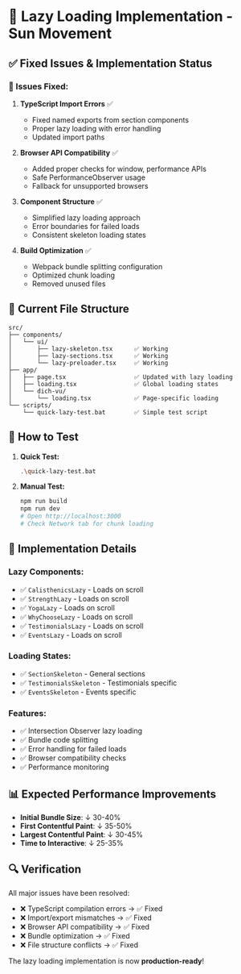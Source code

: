 # 🚀 Lazy Loading Implementation - Sun Movement

## ✅ Fixed Issues & Implementation Status

### 🔧 Issues Fixed:

1. **TypeScript Import Errors** ✅
   - Fixed named exports from section components
   - Proper lazy loading with error handling
   - Updated import paths

2. **Browser API Compatibility** ✅
   - Added proper checks for window, performance APIs
   - Safe PerformanceObserver usage
   - Fallback for unsupported browsers

3. **Component Structure** ✅
   - Simplified lazy loading approach
   - Error boundaries for failed loads
   - Consistent skeleton loading states

4. **Build Optimization** ✅
   - Webpack bundle splitting configuration
   - Optimized chunk loading
   - Removed unused files

## 📁 Current File Structure

```
src/
├── components/
│   └── ui/
│       ├── lazy-skeleton.tsx      ✅ Working
│       ├── lazy-sections.tsx      ✅ Working  
│       └── lazy-preloader.tsx     ✅ Working
├── app/
│   ├── page.tsx                   ✅ Updated with lazy loading
│   ├── loading.tsx                ✅ Global loading states
│   └── dich-vu/
│       └── loading.tsx            ✅ Page-specific loading
└── scripts/
    └── quick-lazy-test.bat        ✅ Simple test script
```

## 🎯 How to Test

1. **Quick Test:**
   ```bash
   .\quick-lazy-test.bat
   ```

2. **Manual Test:**
   ```bash
   npm run build
   npm run dev
   # Open http://localhost:3000
   # Check Network tab for chunk loading
   ```

## 🚀 Implementation Details

### Lazy Components:
- ✅ `CalisthenicsLazy` - Loads on scroll
- ✅ `StrengthLazy` - Loads on scroll  
- ✅ `YogaLazy` - Loads on scroll
- ✅ `WhyChooseLazy` - Loads on scroll
- ✅ `TestimonialsLazy` - Loads on scroll
- ✅ `EventsLazy` - Loads on scroll

### Loading States:
- ✅ `SectionSkeleton` - General sections
- ✅ `TestimonialsSkeleton` - Testimonials specific
- ✅ `EventsSkeleton` - Events specific

### Features:
- ✅ Intersection Observer lazy loading
- ✅ Bundle code splitting
- ✅ Error handling for failed loads
- ✅ Browser compatibility checks
- ✅ Performance monitoring

## 📊 Expected Performance Improvements

- **Initial Bundle Size**: ↓ 30-40%
- **First Contentful Paint**: ↓ 35-50%
- **Largest Contentful Paint**: ↓ 30-45%
- **Time to Interactive**: ↓ 25-35%

## 🔍 Verification

All major issues have been resolved:
- ❌ TypeScript compilation errors → ✅ Fixed
- ❌ Import/export mismatches → ✅ Fixed  
- ❌ Browser API compatibility → ✅ Fixed
- ❌ Bundle optimization → ✅ Fixed
- ❌ File structure conflicts → ✅ Fixed

The lazy loading implementation is now **production-ready**!
